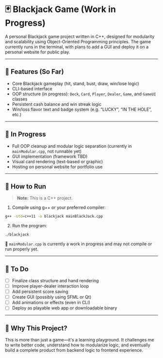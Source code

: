 
# 🃏 Blackjack Game (Work in Progress)

A personal Blackjack game project written in C++, designed for modularity and scalability using Object-Oriented Programming principles. The game currently runs in the terminal, with plans to add a GUI and deploy it on a personal website for public play.

---

## 🔧 Features (So Far)
- Core Blackjack gameplay (hit, stand, bust, draw, win/lose logic)
- CLI-based interface
- OOP structure (in progress): `Deck`, `Card`, `Player`, `Dealer`, `Game`, and `GameUI` classes
- Persistent cash balance and win streak logic
- Win/loss flavor text and badge system (e.g. “LUCKY”, “IN THE HOLE”, etc.)

---

## 🧠 In Progress
- Full OOP cleanup and modular logic separation (currently in `mainModular.cpp`, not runnable yet)
- GUI implementation (framework TBD)
- Visual card rendering (text-based or graphic)
- Hosting on personal website for portfolio use

---

## 🚀 How to Run
> **Note:** This is a C++ project.

1. Compile using g++ or your preferred compiler:
```bash
g++ -std=c++11 -o blackjack mainBlackJack.cpp
```

2. Run the program:
```bash
./blackjack
```

🚧 `mainModular.cpp` is currently a work in progress and may not compile or run properly yet.

---

## 📌 To Do
- [ ] Finalize class structure and hand rendering
- [ ] Improve player-dealer interaction loop
- [ ] Add persistent score saving
- [ ] Create GUI (possibly using SFML or Qt)
- [ ] Add animations or effects (even in CLI)
- [ ] Deploy as playable web app or downloadable binary

---

## 🤔 Why This Project?
This is more than just a game—it's a learning playground. It challenges me to write better code, understand how to modularize logic, and eventually build a complete product from backend logic to frontend experience.
